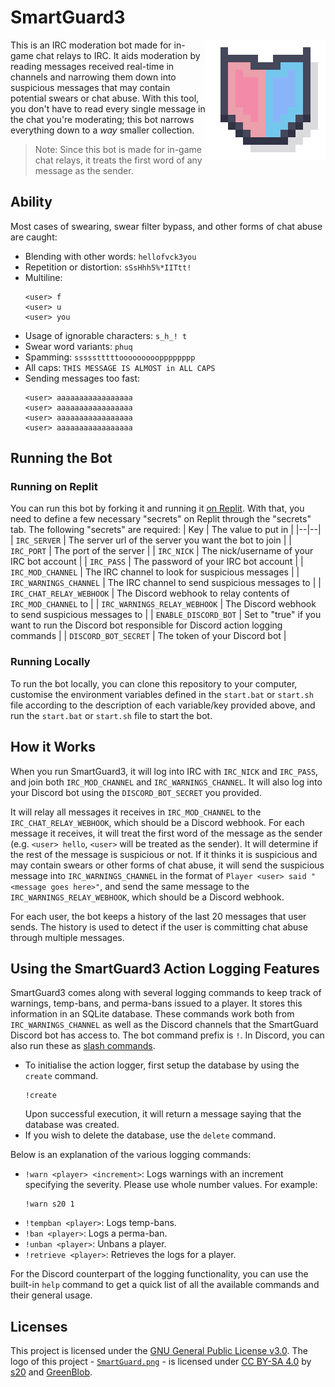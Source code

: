 # SmartGuard3

<img src="./assets/SmartGuard.png" align="right"
 alt="SmartGuard logo by s20 and GreenBlob" width="192" height="192">

This is an IRC moderation bot made for in-game chat relays to IRC. It aids moderation by reading messages received real-time in channels and narrowing them down into suspicious messages that may contain potential swears or chat abuse. With this tool, you don't have to read every single message in the chat you're moderating; this bot narrows everything down to a _way_ smaller collection.
> Note: Since this bot is made for in-game chat relays, it treats the first word of any message as the sender.


## Ability

Most cases of swearing, swear filter bypass, and other forms of chat abuse are caught:
- Blending with other words: `hellofvck3you`
- Repetition or distortion: `sSsHhh5%*IITtt!`
- Multiline:
    ```
    <user> f
    <user> u
    <user> you
    ```
- Usage of ignorable characters: `s_h_! t`
- Swear word variants: `phuq`
- Spamming: `ssssstttttooooooooopppppppp`
- All caps: `THIS MESSAGE IS ALMOST in ALL CAPS`
- Sending messages too fast:
    ```
    <user> aaaaaaaaaaaaaaaaa
    <user> aaaaaaaaaaaaaaaaa
    <user> aaaaaaaaaaaaaaaaa
    <user> aaaaaaaaaaaaaaaaa
    ```

  
## Running the Bot

### Running on Replit

You can run this bot by forking it and running it [on Replit](replit.com/@a-blob/SmartGuard3). With that, you need to define a few necessary "secrets" on Replit through the "secrets" tab. The following "secrets" are required:
| Key | The value to put in |
|--|--|
| `IRC_SERVER` | The server url of the server you want the bot to join |
| `IRC_PORT` | The port of the server |
| `IRC_NICK` | The nick/username of your IRC bot account |
| `IRC_PASS` | The password of your IRC bot account  |
| `IRC_MOD_CHANNEL` | The IRC channel to look for suspicious messages |
| `IRC_WARNINGS_CHANNEL` | The IRC channel to send suspicious messages to |
| `IRC_CHAT_RELAY_WEBHOOK` | The Discord webhook to relay contents of `IRC_MOD_CHANNEL` to |
| `IRC_WARNINGS_RELAY_WEBHOOK` | The Discord webhook to send suspicious messages to |
| `ENABLE_DISCORD_BOT` | Set to "true" if you want to run the Discord bot responsible for Discord action logging commands |
| `DISCORD_BOT_SECRET` | The token of your Discord bot |

### Running Locally

To run the bot locally, you can clone this repository to your computer, customise the environment variables defined in the `start.bat` or `start.sh` file according to the description of each variable/key provided above, and run the `start.bat` or `start.sh` file to start the bot.


## How it Works

When you run SmartGuard3, it will log into IRC with `IRC_NICK` and `IRC_PASS`, and join both `IRC_MOD_CHANNEL` and `IRC_WARNINGS_CHANNEL`. It will also log into your Discord bot using the `DISCORD_BOT_SECRET` you provided.

It will relay all messages it receives in `IRC_MOD_CHANNEL` to the `IRC_CHAT_RELAY_WEBHOOK`, which should be a Discord webhook. For each message it receives, it will treat the first word of the message as the sender (e.g. `<user> hello`, `<user>` will be treated as the sender). It will determine if the rest of the message is suspicious or not. If it thinks it is suspicious and may contain swears or other forms of chat abuse, it will send the suspicious message into `IRC_WARNINGS_CHANNEL` in the format of `Player <user> said "<message goes here>"`, and send the same message to the `IRC_WARNINGS_RELAY_WEBHOOK`, which should be a Discord webhook.

For each user, the bot keeps a history of the last 20 messages that user sends. The history is used to detect if the user is committing chat abuse through multiple messages.


## Using the SmartGuard3 Action Logging Features

SmartGuard3 comes along with several logging commands to keep track of warnings, temp-bans, and perma-bans issued to a player. It stores this information in an SQLite database. These commands work both from `IRC_WARNINGS_CHANNEL` as well as the Discord channels that the SmartGuard Discord bot has access to. The bot command prefix is `!`. In Discord, you can also run these as [slash commands](https://support.discord.com/hc/en-us/articles/1500000368501-Slash-Commands-FAQ).

- To initialise the action logger, first setup the database by using the `create` command.
  ```
  !create
  ```
  Upon successful execution, it will return a message saying that the database was created.
- If you wish to delete the database, use the `delete` command.

Below is an explanation of the various logging commands:
- `!warn <player> <increment>`: Logs warnings with an increment specifying the severity. Please use whole number values. For example:
  ```
  !warn s20 1
  ```
- `!tempban <player>`: Logs temp-bans.
- `!ban <player>`: Logs a perma-ban.
- `!unban <player>`: Unbans a player.
- `!retrieve <player>`: Retrieves the logs for a player.

For the Discord counterpart of the logging functionality, you can use the built-in `help` command to get a quick list of all the available commands and their general usage.


## Licenses

This project is licensed under the [GNU General Public License v3.0](LICENSE). The logo of this project - [`SmartGuard.png`](./assets/SmartGuard.png) -  is licensed under [CC BY-SA 4.0](https://creativecommons.org/licenses/by-sa/4.0/) by [s20](https://github.com/src4026) and [GreenBlob](https://github.com/a-blob).
